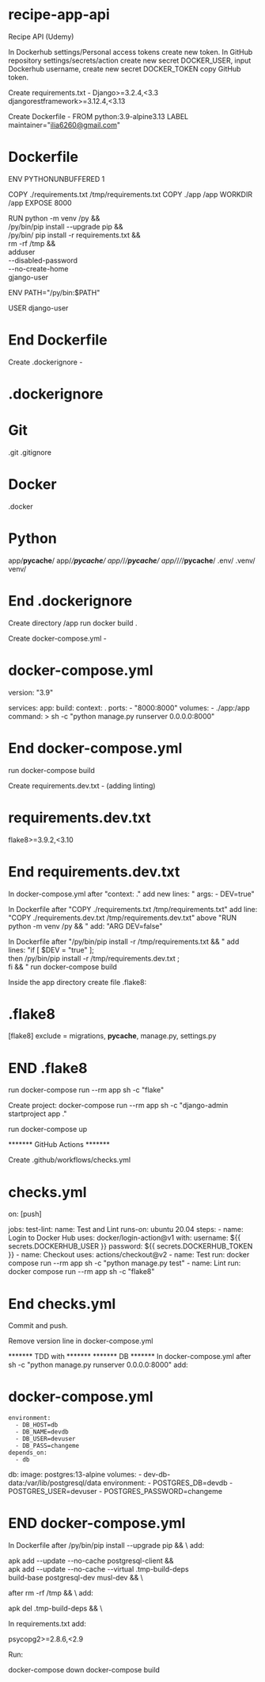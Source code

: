 # recipe-app-api
Recipe API (Udemy)

In Dockerhub settings/Personal access tokens create new token.
In GitHub repository settings/secrets/action create new secret DOCKER_USER, input Dockerhub username, create new secret
DOCKER_TOKEN copy GitHub token.

Create requirements.txt - 
Django>=3.2.4,<3.3
djangorestframework>=3.12.4,<3.13

Create Dockerfile - 
FROM python:3.9-alpine3.13
LABEL maintainer="ilia6260@gmail.com"
# Dockerfile
ENV PYTHONUNBUFFERED 1

COPY ./requirements.txt /tmp/requirements.txt
COPY ./app /app
WORKDIR /app
EXPOSE 8000

RUN python -m venv /py && \
    /py/bin/pip install --upgrade pip && \
    /py/bin/ pip install -r requirements.txt && \
    rm -rf /tmp && \
    adduser \
        --disabled-password \
        --no-create-home \
        gjango-user

ENV PATH="/py/bin:$PATH"

USER django-user
# End Dockerfile

Create .dockerignore -
# .dockerignore
# Git
.git
.gitignore

# Docker
.docker

# Python
app/__pycache__/
app/*/__pycache__/
app/*/*/__pycache__/
app/*/*/*/__pycache__/
.env/
.venv/
venv/
# End .dockerignore

Create directory /app
run docker build .

Create docker-compose.yml - 
# docker-compose.yml
version: "3.9"

services:
  app:
    build:
      context: .
    ports:
      - "8000:8000"
    volumes:
      - ./app:/app
    command: >
      sh -c "python manage.py runserver 0.0.0.0:8000"
# End docker-compose.yml

run docker-compose build

Create requirements.dev.txt - (adding linting)
# requirements.dev.txt
flake8>=3.9.2,<3.10
# End requirements.dev.txt

In docker-compose.yml after "context: ." add new lines:
"      args:
        - DEV=true"

In Dockerfile after "COPY ./requirements.txt /tmp/requirements.txt" add line:
"COPY ./requirements.dev.txt /tmp/requirements.dev.txt"
above "RUN python -m venv /py && \" add:
"ARG DEV=false"

In Dockerfile after "/py/bin/pip install -r /tmp/requirements.txt && \" add lines:
"if [ $DEV = "true" ]; \
      then /py/bin/pip install -r /tmp/requirements.dev.txt ; \
    fi && \"
run docker-compose build

Inside the app directory create file .flake8:
# .flake8

[flake8]
exclude =
  migrations,
  __pycache__,
  manage.py,
  settings.py
# END .flake8

run docker-compose run --rm app sh -c "flake"

Create project:
docker-compose run --rm app sh -c "django-admin startproject app ."

run docker-compose up

******* GitHub Actions *******

Create .github/workflows/checks.yml
# checks.yml
on: [push]

jobs:
  test-lint:
    name: Test and Lint
    runs-on: ubuntu 20.04
    steps:
      - name: Login to Docker Hub
        uses: docker/login-action@v1
        with:
          username: ${{ secrets.DOCKERHUB_USER }}
          password: ${{ secrets.DOCKERHUB_TOKEN }}
      - name: Checkout
        uses: actions/checkout@v2
      - name: Test
        run: docker compose run --rm app sh -c "python manage.py test"
      - name: Lint
        run: docker compose run --rm app sh -c "flake8"
# End checks.yml

Commit and push.

Remove version line in docker-compose.yml

******* TDD with *******
******* DB *******
In docker-compose.yml after sh -c "python manage.py runserver 0.0.0.0:8000" add:
# docker-compose.yml
    environment:
      - DB_HOST=db
      - DB_NAME=devdb
      - DB_USER=devuser
      - DB_PASS=changeme
    depends_on:
      - db

  db:
    image: postgres:13-alpine
    volumes:
      - dev-db-data:/var/lib/postgresql/data
    environment:
      - POSTGRES_DB=devdb
      - POSTGRES_USER=devuser
      - POSTGRES_PASSWORD=changeme
# END docker-compose.yml

In Dockerfile after /py/bin/pip install --upgrade pip && \ add:

apk add --update --no-cache postgresql-client && \
    apk add --update --no-cache --virtual .tmp-build-deps \
        build-base postgresql-dev musl-dev && \

after rm -rf /tmp && \ add:

apk del .tmp-build-deps && \

In requirements.txt add:

psycopg2>=2.8.6,<2.9

Run:

docker-compose down
docker-compose build

